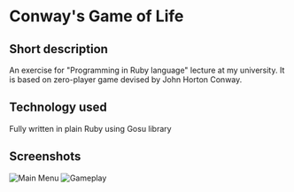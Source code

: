 # Conway's Game of Life
## Short description
An exercise for "Programming in Ruby language" lecture at my university.
It is based on zero-player game devised by John Horton Conway. 

## Technology used 
Fully written in plain Ruby using Gosu library

## Screenshots
![Main Menu](http://url/to/img.png](https://github.com/sposzwa/conways-game-of-life/blob/presentation/screenshots/screen-01.png)https://github.com/sposzwa/conways-game-of-life/blob/presentation/screenshots/screen-01.png?raw=true)
![Gameplay](http://url/to/img.png](https://github.com/sposzwa/conways-game-of-life/blob/presentation/screenshots/screen-01.png)https://github.com/sposzwa/conways-game-of-life/blob/presentation/screenshots/screen-02.gif?raw=true)
